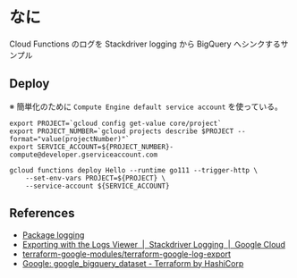 # なに

Cloud Functions のログを Stackdriver logging から BigQuery へシンクするサンプル

## Deploy

※ 簡単化のために `Compute Engine default service account` を使っている。

```
export PROJECT=`gcloud config get-value core/project`
export PROJECT_NUMBER=`gcloud projects describe $PROJECT --format="value(projectNumber)"`
export SERVICE_ACCOUNT=${PROJECT_NUMBER}-compute@developer.gserviceaccount.com

gcloud functions deploy Hello --runtime go111 --trigger-http \
    --set-env-vars PROJECT=${PROJECT} \
    --service-account ${SERVICE_ACCOUNT}
```

## References

- [Package logging](https://godoc.org/cloud.google.com/go/logging)
- [Exporting with the Logs Viewer &nbsp;|&nbsp; Stackdriver Logging
      &nbsp;|&nbsp; Google Cloud](https://cloud.google.com/logging/docs/export/configure_export_v2)
- [terraform-google-modules/terraform-google-log-export](https://github.com/terraform-google-modules/terraform-google-log-export)
- [Google: google_bigquery_dataset - Terraform by HashiCorp](https://www.terraform.io/docs/providers/google/r/bigquery_dataset.html)